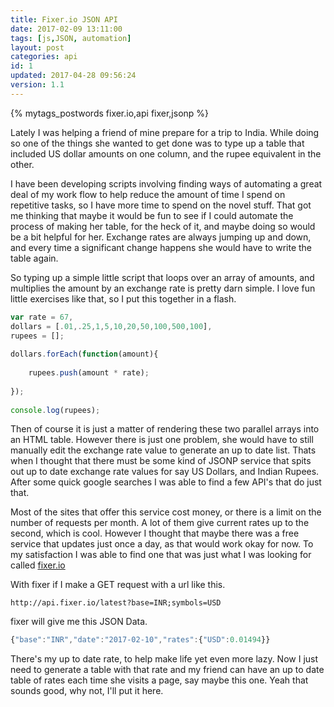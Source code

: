 ```yaml
---
title: Fixer.io JSON API
date: 2017-02-09 13:11:00
tags: [js,JSON, automation]
layout: post
categories: api
id: 1
updated: 2017-04-28 09:56:24
version: 1.1
---
```


{% mytags_postwords fixer.io,api&#32;fixer,jsonp %}

Lately I was helping a friend of mine prepare for a trip to India. While doing so one of the things she wanted to get done was to type up a table that included US dollar amounts on one column, and the rupee equivalent in the other.

<!-- more -->

I have been developing scripts involving finding ways of automating a great deal of my work flow to help reduce the amount of time I spend on repetitive tasks, so I have more time to spend on the novel stuff. That got me thinking that maybe it would be fun to see if I could automate the process of making her table, for the heck of it, and maybe doing so would be a bit helpful for her. Exchange rates are always jumping up and down, and every time a significant change happens she would have to write the table again.

So typing up a simple little script that loops over an array of amounts, and multiplies the amount by an exchange rate is pretty darn simple. I love fun little exercises like that, so I put this together in a flash.

```js
var rate = 67,
dollars = [.01,.25,1,5,10,20,50,100,500,100],
rupees = [];
 
dollars.forEach(function(amount){
 
    rupees.push(amount * rate);
 
});
 
console.log(rupees);
```

Then of course it is just a matter of rendering these two parallel arrays into an HTML table. However there is just one problem, she would have to still manually edit the exchange rate value to generate an up to date list. Thats when I thought that there must be some kind of JSONP service that spits out up to date exchange rate values for say US Dollars, and Indian Rupees. After some quick google searches I was able to find a few API's that do just that. 

Most of the sites that offer this service cost money, or there is a limit on the number of requests per month. A lot of them give current rates up to the second, which is cool. However I thought that maybe there was a free service that updates just once a day, as that would work okay for now. To my satisfaction I was able to find one that was just what I was looking for called [fixer.io](http://fixer.io)

With fixer if I make a GET request with a url like this.
```
http://api.fixer.io/latest?base=INR;symbols=USD
```

fixer will give me this JSON Data.

```js
{"base":"INR","date":"2017-02-10","rates":{"USD":0.01494}}
```

There's my up to date rate, to help make life yet even more lazy. Now I just need to generate a table with that rate and my friend can have an up to date table of rates each time she visits a page, say maybe this one. Yeah that sounds good, why not, I'll put it here.

<div id="fixer_table"></div>
<script>

// default data
var defaults = {

    rates : {

        INR : 67.36,
        USD : 0.01494

    },

    date : '2-8-17'

},
data = defaults,
base = 'INR',
compare = 'USD',
id = 'fixer_table',

render = function (reverse) {

    var html = '',

    rate,

    amounts = [.01, .05, .10, .25, .5, .75, 1, 2, 5, 10, 20, 50, 67, 100, 150,200,250,500, 750,1000,2000,5000,10000];

    rate = data.rates[compare];
    if (reverse) {

        rate = 1 / data.rates[compare];

    }

    html += '<p>Date of rate: ' + data.date + '<\/p>';

    html += '<table>';

    if (reverse) {

        html += '<tr><td colspan=\"2\">' + compare + ' to ' + base + ' rate : ' + rate.toFixed(3) + '<\/td><\/tr>';
        html += '<tr><th>' + compare + '<\/th><th>' + base + '<\/th><\/tr>';

    } else {

        html += '<tr><td colspan=\"2\">' + base + ' to ' + compare + ' rate : ' + rate.toFixed(3) + '<\/td><\/tr>';
        html += '<tr><th>' + base + '<\/th><th>' + compare + '<\/th><\/tr>';

    }

    amounts.forEach(function (amount) {

        var convert = Number(amount * rate).toFixed(2);

        html += '<tr>';
        html += '<td>' + amount + '<\/td>';
        html += '<td>' + convert + '<\/td>';
        html += '<\/tr>';

    });
    html += '<\/table>';

    document.getElementById(id).innerHTML += html;

},

// what to do on readystate 4 (status 200 or 0)
update = function (req) {

    if (req.response) {

        try {

            data = JSON.parse(req.response);

        } catch (e) {

            data = defaults;

        }

    } else {

        data = defaults;

    }

    render(false);
    render(true);

},

// make a request
req = new XMLHttpRequest();

// I want JSON from fixer.io with the given base currency
req.open('get', 'https://api.fixer.io/latest?base=' + base + ';symbols=' + compare);

req.onreadystatechange = function () {

    if (req.readyState === 4) {

        update(req);

    }

};

req.onerror = function (e) {}

req.send();



</script>

